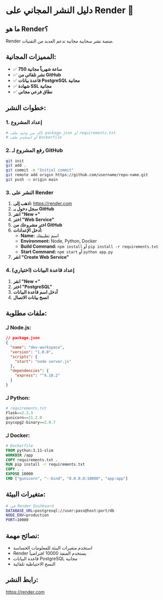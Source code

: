 # دليل النشر المجاني على Render 🎨

## ما هو Render؟
Render منصة نشر سحابية مجانية تدعم العديد من التقنيات.

## المميزات المجانية:
- ✅ **750 ساعة شهرياً مجانية**
- ✅ **نشر تلقائي من GitHub**
- ✅ **قاعدة بيانات PostgreSQL مجانية**
- ✅ **شهادة SSL مجانية**
- ✅ **نطاق فرعي مجاني**

## خطوات النشر:

### 1. إعداد المشروع
```bash
# تأكد من وجود ملف package.json أو requirements.txt
# أو استخدم ملف Dockerfile
```

### 2. رفع المشروع لـ GitHub
```bash
git init
git add .
git commit -m "Initial commit"
git remote add origin https://github.com/username/repo-name.git
git push -u origin main
```

### 3. النشر على Render
1. **اذهب إلى:** https://render.com
2. **سجل دخول بـ GitHub**
3. **انقر "New +"**
4. **اختر "Web Service"**
5. **اختر مشروعك من GitHub**
6. **أدخل الإعدادات:**
   - **Name:** اسم تطبيقك
   - **Environment:** Node, Python, Docker
   - **Build Command:** `npm install` أو `pip install -r requirements.txt`
   - **Start Command:** `npm start` أو `python app.py`
7. **انقر "Create Web Service"**

### 4. إعداد قاعدة البيانات (اختياري)
1. **انقر "New +"**
2. **اختر "PostgreSQL"**
3. **أدخل اسم قاعدة البيانات**
4. **انسخ بيانات الاتصال**

## ملفات مطلوبة:

### لـ Node.js:
```json
// package.json
{
  "name": "dev-workspace",
  "version": "1.0.0",
  "scripts": {
    "start": "node server.js"
  },
  "dependencies": {
    "express": "^4.18.2"
  }
}
```

### لـ Python:
```python
# requirements.txt
Flask==2.3.3
gunicorn==21.2.0
psycopg2-binary==2.9.7
```

### لـ Docker:
```dockerfile
# Dockerfile
FROM python:3.11-slim
WORKDIR /app
COPY requirements.txt .
RUN pip install -r requirements.txt
COPY . .
EXPOSE 10000
CMD ["gunicorn", "--bind", "0.0.0.0:10000", "app:app"]
```

## متغيرات البيئة:
```bash
# في Render Dashboard
DATABASE_URL=postgresql://user:pass@host:port/db
NODE_ENV=production
PORT=10000
```

## نصائح مهمة:
- استخدم متغيرات البيئة للمعلومات الحساسة
- Render يستخدم المنفذ 10000 افتراضياً
- قاعدة البيانات PostgreSQL مجانية
- النسخ الاحتياطية تلقائية

## رابط النشر:
https://render.com 